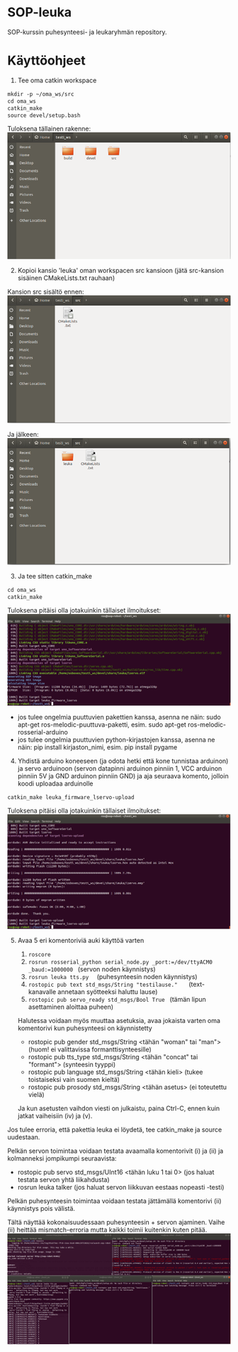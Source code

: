 # SOP-leuka
SOP-kurssin puhesynteesi- ja leukaryhmän repository.


# Käyttöohjeet

1. Tee oma catkin workspace
  ```
mkdir -p ~/oma_ws/src
cd oma_ws
catkin_make
source devel/setup.bash
  ```
Tuloksena tällainen rakenne:
![Vaihe 1](img/vaihe1.PNG)

2. Kopioi kansio 'leuka' oman workspacen src kansioon (jätä src-kansion sisäinen CMakeLists.txt rauhaan) 

Kansion src sisältö ennen:
![Vaihe 2](img/vaihe2.PNG)

Ja jälkeen:
![Vaihe 3](img/vaihe3.PNG)

3. Ja tee sitten catkin_make 

```
cd oma_ws
catkin_make
```
Tuloksena pitäisi olla jotakuinkin tällaiset ilmoitukset:
![Vaihe 4](img/vaihe4.PNG)


- jos tulee ongelmia puuttuvien pakettien kanssa, asenna ne näin: sudo apt-get ros-melodic-puuttuva-paketti, esim. sudo apt-get ros-melodic-rosserial-arduino
- jos tulee ongelmia puuttuvien python-kirjastojen kanssa, asenna ne näin: pip install kirjaston_nimi, esim. pip install pygame

4. Yhdistä arduino koneeseen (ja odota hetki että kone tunnistaa arduinon) ja servo arduinoon (servon datapinni arduinon pinniin 1, VCC arduinon pinniin 5V ja GND arduinon pinniin GND) ja aja seuraava komento, jolloin koodi uploadaa arduinolle
```
catkin_make leuka_firmware_lservo-upload
```
Tuloksena pitäisi olla jotakuinkin tällaiset ilmoitukset:
![Vaihe 5](img/vaihe5.PNG)

5. Avaa 5 eri komentoriviä auki käyttöä varten
	1.  ```roscore ```
	2.  ``` rosrun rosserial_python serial_node.py _port:=/dev/ttyACM0 _baud:=1000000  ```   (servon noden käynnistys)
	3.  ```rosrun leuka tts.py  ```   (puhesynteesin noden käynnistys)
	4.  ```rostopic pub text std_msgs/String "testilause."   ```  (text-kanavalle annetaan syötteeksi haluttu lause)
	5.  ``` rostopic pub servo_ready std_msgs/Bool True  ```       (tämän lipun asettaminen aloittaa puheen)

	Halutessa voidaan myös muuttaa asetuksia, avaa jokaista varten oma komentorivi kun puhesynteesi on käynnistetty
	- rostopic pub gender std_msgs/String <tähän "woman" tai "man"> (huom! ei valittavissa formanttisynteesille)
	- rostopic pub tts_type std_msgs/String <tähän "concat" tai "formant"> (synteesin tyyppi)
	- rostopic pub language std_msgs/String <tähän kieli>   (tukee toistaiseksi vain suomen kieltä)
	- rostopic pub prosody std_msgs/String <tähän asetus>   (ei toteutettu vielä)
	
	Ja kun asetusten vaihdon viesti on julkaistu, paina Ctrl-C, ennen kuin jatkat vaiheisiin (iv) ja (v).


Jos tulee erroria, että pakettia leuka ei löydetä, tee catkin_make ja source uudestaan. 

Pelkän servon toimintaa voidaan testata avaamalla komentorivit (i) ja (ii) ja kolmanneksi jompikumpi seuraavista:
- rostopic pub servo std_msgs/UInt16 <tähän luku 1 tai 0> (jos haluat testata servon yhtä liikahdusta)
- rosrun leuka talker   (jos haluat servon liikkuvan eestaas nopeasti -testi)

Pelkän puhesynteesin toimintaa voidaan testata jättämällä komentorivi (ii) käynnistys pois välistä.

Tältä näyttää kokonaisuudessaan puhesynteesin + servon ajaminen. Vaihe (ii) heittää mismatch-erroria mutta kaikki toimii kuitenkin kuten pitää. 
![Vaihe 6](img/vaihe6.PNG)





